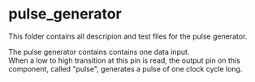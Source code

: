 # pulse_generator

This folder contains all descripion and test files for the pulse generator.

The pulse generator contains contains one data input.  
When a low to high transition at this pin is read, the output pin on this component, called "pulse", generates a pulse of one clock cycle long.
